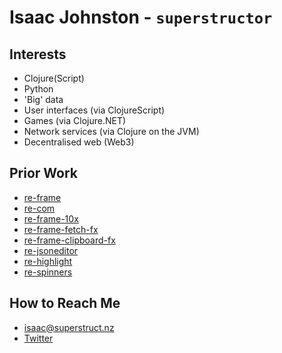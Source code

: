 # Isaac Johnston - `superstructor`

## Interests

- Clojure(Script)
- Python
- 'Big' data
- User interfaces (via ClojureScript)
- Games (via Clojure.NET)
- Network services (via Clojure on the JVM)
- Decentralised web (Web3)

## Prior Work

- [re-frame](https://github.com/day8/re-frame)
- [re-com](https://github.com/day8/re-com)
- [re-frame-10x](https://github.com/day8/re-frame-10x)
- [re-frame-fetch-fx](https://github.com/superstructor/re-frame-fetch-fx)
- [re-frame-clipboard-fx](https://github.com/superstructor/re-frame-clipboard-fx)
- [re-jsoneditor](https://github.com/superstructor/re-jsoneditor)
- [re-highlight](https://github.com/superstructor/re-highlight)
- [re-spinners](https://github.com/superstructor/re-spinners)

## How to Reach Me

- [isaac@superstruct.nz](mailto:isaac@superstruct.nz)
- [Twitter](https://twitter.com/superstructor)
